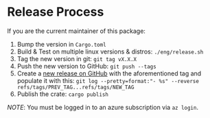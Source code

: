 # Release Process

If you are the current maintainer of this package:

1. Bump the version in `Cargo.toml`
1. Build & Test on multiple linux versions & distros: `./eng/release.sh`
1. Tag the new version in git: `git tag vX.X.X`
1. Push the new version to GitHub: `git push --tags`
1. Create a [new release on GitHub](https://github.com/microsoft/avml/releases/new) with the aforementioned tag and populate it with this: `git log --pretty=format:"- %s" --reverse refs/tags/PREV_TAG...refs/tags/NEW_TAG`
1. Publish the crate: `cargo publish`

*NOTE*: You must be logged in to an azure subscription via `az login`.
